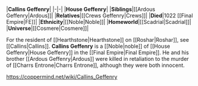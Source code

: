 |**Callins Geffenry**|
|-|-|
|**House Geffenry**|
|**Siblings**|[[Ardous Geffenry\|Ardous]]|
|**Relatives**|[[Crews Geffenry\|Crews]]|
|**Died**|1022 [[Final Empire\|FE]]|
|**Ethnicity**|[[Noble\|Noble]]|
|**Homeworld**|[[Scadrial\|Scadrial]]|
|**Universe**|[[Cosmere\|Cosmere]]|

For the resident of [[Hearthstone\|Hearthstone]] on [[Roshar\|Roshar]], see [[Callins\|Callins]].
**Callins Geffenry** is a [[Noble\|noble]] of [[House Geffenry\|House Geffenry]] in the [[Final Empire\|Final Empire]].
He and his brother [[Ardous Geffenry\|Ardous]] were killed in retaliation to the murder of [[Charrs Entrone\|Charrs Entrone]], although they were both innocent.



https://coppermind.net/wiki/Callins_Geffenry